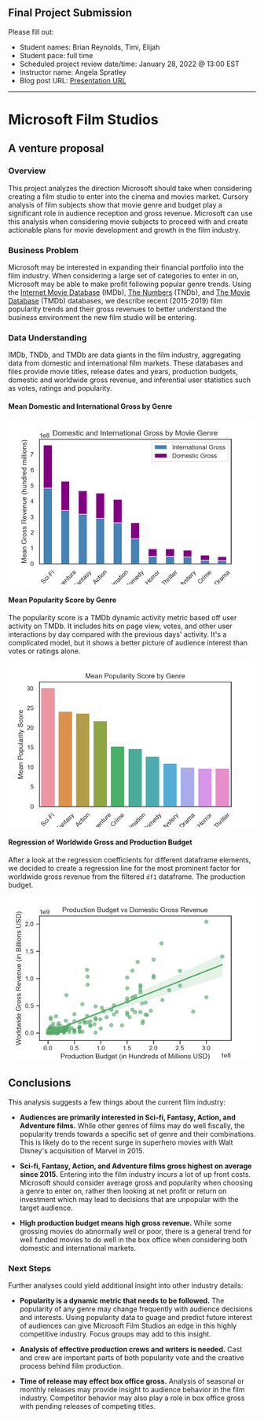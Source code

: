 ## Final Project Submission

Please fill out:
* Student names: Brian Reynolds, Timi, Elijah 
* Student pace: full time
* Scheduled project review date/time: January 28, 2022 @ 13:00 EST
* Instructor name: Angela Spratley
* Blog post URL: [Presentation URL](https://docs.google.com/presentation/d/1cADNcHR5NDQS5IwOY5RZL5a9IFsmjNtMl0DcrG1VPVw/edit#slide=id.g110ace6103c_0_137)



---


# Microsoft Film Studios
## A venture proposal

### Overview

This project analyzes the direction Microsoft should take when considering creating a film studio to enter into the cinema and movies market. Cursory analysis of film subjects show that movie genre and budget play a significant role in audience reception and gross revenue. Microsoft can use this analysis when considering movie subjects to proceed with and create actionable plans for movie development and growth in the film industry.

### Business Problem

Microsoft may be interested in expanding their financial portfolio into the film industry. When considering a large set of categories to enter in on, Microsoft may be able to make profit following popular genre trends. Using the [Internet Movie Database](https://www.imdb.com/) (IMDb), [The Numbers](https://www.the-numbers.com/) (TNDb), and [The Movie Database](https://www.themoviedb.org/) (TMDb) databases, we describe recent (2015-2019) film popularity trends and their gross revenues to better understand the business environment the new film studio will be entering.

### Data Understanding

IMDb, TNDb, and TMDb are data giants in the film industry, aggregating data from domestic and international film markets. These databases and files provide movie titles, release dates and years, production budgets, domestic and worldwide gross revenue, and inferential user statistics such as votes, ratings and popularity.



#### Mean Domestic and International Gross by Genre


![Mean Gross Revenue by Genre](images/gross_rev_genre.png)
    


#### Mean Popularity Score by Genre

The popularity score is a TMDb dynamic activity metric based off user activity on TMDb. It includes hits on page view, votes, and other user interactions by day compared with the previous days' activity. It's a complicated model, but it shows a better picture of audience interest than votes or ratings alone.


    
![Mean Popularity by Genre](images/pop_score_genre.png)
    


#### Regression of Worldwide Gross and Production Budget

After a look at the regression coefficients for different dataframe elements, we decided to create a regression line for the most prominent factor for worldwide gross revenue from the filtered `df1` dataframe. The production budget.

    
![Revenue and Budget Regression](images/rev_budget_regression.png)
    


## Conclusions

This analysis suggests a few things about the current film industry:

* **Audiences are primarily interested in Sci-fi, Fantasy, Action, and Adventure films.** While other genres of films may do well fiscally, the popularity trends towards a specific set of genre and their combinations. This is likely do to the recent surge in superhero movies with Walt Disney's acquisition of Marvel in 2015.  

* **Sci-fi, Fantasy, Action, and Adventure films gross highest on average since 2015.** Entering into the film industry incurs a lot of up front costs. Microsoft should consider average gross and popularity when choosing a genre to enter on, rather then looking at net profit or return on investment which may lead to decisions that are unpopular with the target audience.   

* **High production budget means high gross revenue.** While some grossing movies do abnormally well or poor, there is a general trend for well funded movies to do well in the box office when considering both domestic and international markets.  



### Next Steps

Further analyses could yield additional insight into other industry details:

* **Popularity is a dynamic metric that needs to be followed.** The popularity of any genre may change frequently with audience decisions and interests. Using popularity data to guage and predict future interest of audiences can give Microsoft Film Studios an edge in this highly competitive industry. Focus groups may add to this insight.

* **Analysis of effective production crews and writers is needed.** Cast and crew are important parts of both popularity vote and the creative process behind film production.

* **Time of release may effect box office gross.** Analysis of seasonal or monthly releases may provide insight to audience behavior in the film industry. Competitor behavior may also play a role in box office gross with pending releases of competing titles.

